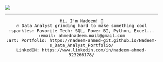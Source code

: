 <img src="https://raw.githubusercontent.com/saadpasta/saadpasta/master/Banner%20.png"/>
 <hr></hr>
<p align="center">
  <samp>
    Hi, I'm Nadeem! 👋 <br>
    🔥 Data Analyst grinding hard to make something cool  <br>
    :sparkles: Favorite Tech: SQL, Power  BI, Python, Excel... <br>
    :email:	ahmednadeem.mail@gmail.com <br>
    :art: Portfolio: https://nadeem-ahmed-git.github.io/Nadeem-s_Data_Analyst_Portfolio/ <br>
                LinkedIN: https://www.linkedin.com/in/nadeem-ahmed-523266178/ <br>
  </samp>
</p>
